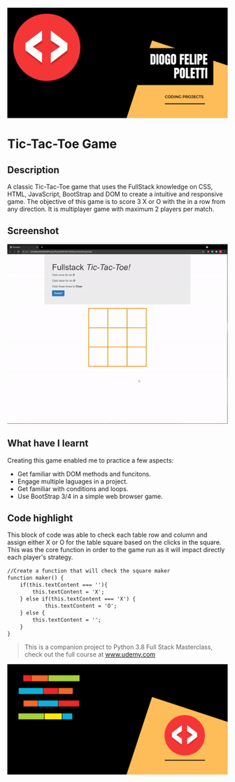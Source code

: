 
![Header Image](https://github.com/DiogoPoletti/Tic-Tac-Toe-Game/blob/main/Documentation/HeaderImage2.png)

# Tic-Tac-Toe Game
## Description
A classic Tic-Tac-Toe game that uses the FullStack knowledge on CSS, HTML, JavaScript, BootStrap and DOM to create a intuitive and responsive game. The objective of this game is to score 3 X or O with the in a row from any direction. It is multiplayer game with maximum 2 players per match.

## Screenshot
![Game Running](https://github.com/DiogoPoletti/Tic-Tac-Toe-Game/blob/main/Documentation/Tic-Tac-Toe.gif)

## What have I learnt
Creating this game enabled me to practice a few aspects:
* Get familiar with DOM methods and funcitons.
* Engage multiple laguages in a project.
* Get familiar with conditions and loops.
* Use BootStrap 3/4 in a simple web browser game.

## Code highlight
This block of code was able to check each table row and column and assign either X or O for the table square based on the clicks in the square. This was the core function in order to the game run as it will impact directly each player's strategy.

```
//Create a function that will check the square maker
function maker() {
    if(this.textContent === ''){
        this.textContent = 'X';
    } else if(this.textContent === 'X') {
            this.textContent = 'O';
    } else {
        this.textContent = '';
    }
}
```


> This is a companion project to Python 3.8 Full Stack Masterclass, check out the full course at www.udemy.com



![Footer Image](https://github.com/DiogoPoletti/Tic-Tac-Toe-Game/blob/main/Documentation/FooterImage.png)
